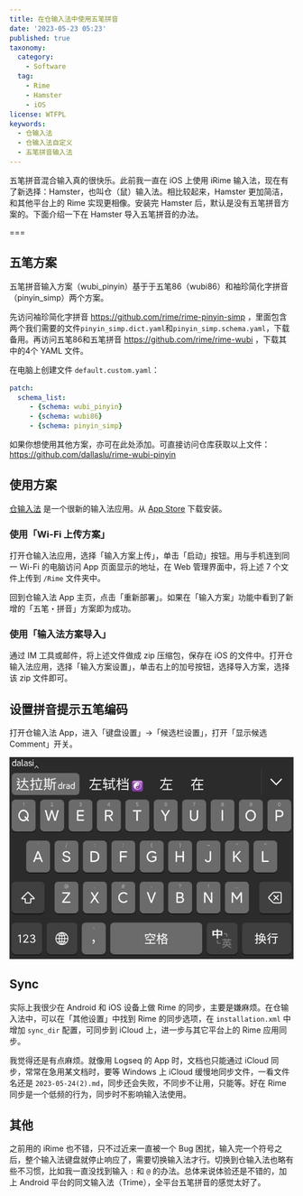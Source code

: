 ```yaml
---
title: 在仓输入法中使用五笔拼音
date: '2023-05-23 05:23'
published: true
taxonomy:
  category:
    - Software
  tag:
    - Rime
    - Hamster
    - iOS
license: WTFPL
keywords:
  - 仓输入法
  - 仓输入法自定义
  - 五笔拼音输入法
---
```


五笔拼音混合输入真的很快乐。此前我一直在 iOS 上使用 iRime 输入法，现在有了新选择：Hamster，也叫仓（鼠）输入法。相比较起来，Hamster 更加简洁，和其他平台上的 Rime 实现更相像。安装完 Hamster 后，默认是没有五笔拼音方案的。下面介绍一下在 Hamster 导入五笔拼音的办法。

===

## 五笔方案

五笔拼音输入方案（wubi_pinyin）基于于五笔86（wubi86）和袖珍简化字拼音（pinyin_simp）两个方案。

先访问袖珍简化字拼音 https://github.com/rime/rime-pinyin-simp ，里面包含两个我们需要的文件`pinyin_simp.dict.yaml`和`pinyin_simp.schema.yaml`，下载备用。再访问五笔86和五笔拼音 https://github.com/rime/rime-wubi ，下载其中的4个 YAML 文件。

在电脑上创建文件 `default.custom.yaml`：

```yaml
patch:
  schema_list:
     - {schema: wubi_pinyin}
     - {schema: wubi86}
     - {schema: pinyin_simp}
```

如果你想使用其他方案，亦可在此处添加。可直接访问仓库获取以上文件：<https://github.com/dallaslu/rime-wubi-pinyin>

## 使用方案

[仓输入法](https://github.com/imfuxiao/Hamster) 是一个很新的输入法应用。从 [App Store](https://apps.apple.com/cn/app/id6446617683) 下载安装。

### 使用「Wi-Fi 上传方案」

打开仓输入法应用，选择「输入方案上传」，单击「启动」按钮。用与手机连到同一 Wi-Fi 的电脑访问 App 页面显示的地址，在 Web 管理界面中，将上述 7 个文件上传到 `/Rime` 文件夹中。

回到仓输入法 App 主页，点击「重新部署」。如果在「输入方案」功能中看到了新增的「五笔・拼音」方案即为成功。

### 使用「输入法方案导入」

通过 IM 工具或邮件，将上述文件做成 zip 压缩包，保存在 iOS 的文件中。打开仓输入法应用，选择「输入方案设置」，单击右上的加号按钮，选择导入方案，选择该 zip 文件即可。

## 设置拼音提示五笔编码

打开仓输入法 App，进入「键盘设置」->「候选栏设置」，打开「显示候选 Comment」开关。

![使用拼音输入时自动提示五笔编码](wubi-pinyin.jpg)

## Sync

实际上我很少在 Android 和 iOS 设备上做 Rime 的同步，主要是嫌麻烦。在仓输入法中，可以在「其他设置」中找到 Rime 的同步选项，在 `installation.xml` 中增加 `sync_dir` 配置，可同步到 iCloud 上，进一步与其它平台上的 Rime 应用同步。

我觉得还是有点麻烦。就像用 Logseq 的 App 时，文档也只能通过 iCloud 同步，常常在急用某文档时，要等 Windows 上 iCloud 缓慢地同步文件，一看文件名还是 `2023-05-24(2).md`，同步还会失败，不同步不让用，只能等。好在 Rime 同步是一个低频的行为，同步时不影响输入法使用。

## 其他

之前用的 iRime 也不错，只不过近来一直被一个 Bug 困扰，输入完一个符号之后，整个输入法键盘就停止响应了，需要切换输入法才行。切换到仓输入法也略有些不习惯，比如我一直没找到输入 `:` 和 `@` 的办法。总体来说体验还是不错的，加上 Android 平台的同文输入法（Trime），全平台五笔拼音的感觉太好了。

